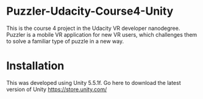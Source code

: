 # Puzzler-Udacity-Course4-Unity
This is the course 4 project in the Udacity VR developer nanodegree.
Puzzler is a mobile VR application for new VR users, which challenges them to solve a familiar type of puzzle in a new way.

# Installation

This was developed using Unity 5.5.1f.
Go here to download the latest version of Unity https://store.unity.com/
